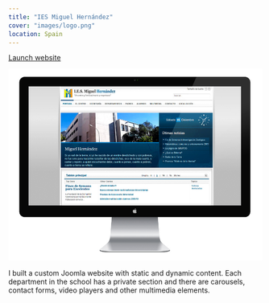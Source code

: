 ```yaml
---
title: "IES Miguel Hernández"
cover: "images/logo.png"
location: Spain
---
```


<p class="work-links">
<a class="btn icon icon-external" href="http://iesmh.edu.gva.es/" target="_blank">Launch website</a>
</p>

![](./images/1.jpg)

I built a custom Joomla website with static and dynamic content. Each department in the school has a private section and there are carousels, contact forms, video players and other multimedia elements.
